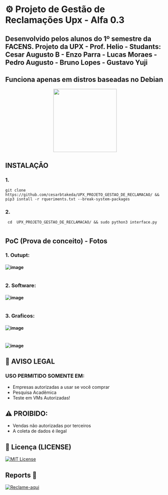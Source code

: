# ⚙️ Projeto de Gestão de Reclamações Upx - Alfa 0.3

## Desenvolvido pelos alunos do 1º semestre da FACENS. Projeto da UPX - Prof. Helio - Studants: Cesar Augusto B - Enzo Parra - Lucas Moraes - Pedro Augusto - Bruno Lopes - Gustavo Yuji
## Funciona apenas em distros baseadas no Debian
<p align='center'>
<img src="" width=200 alt=""/></p>

##  INSTALAÇÃO
### 1.
```
git clone https://github.com/cesarbtakeda/UPX_PROJETO_GESTAO_DE_RECLAMACAO/ && pip3 isntall -r rqueriments.txt --break-system-packages
```

### 2.

```
 cd  UPX_PROJETO_GESTAO_DE_RECLAMACAO/ && sudo python3 interface.py
```

# 

## PoC (Prova de conceito) - Fotos

### 1. Outupt:

#### ![image](https://github.com/user-attachments/assets/ea189624-d8a0-4e8d-bb40-4ccc586f14ae)

#

### 2. Software:

#### ![image](https://github.com/user-attachments/assets/bba3aac9-7f8c-4ddb-a55f-67756926b914)

#

### 3. Graficos:

#### ![image](https://github.com/user-attachments/assets/d7017104-1566-4d0d-be7d-8ec4f23c4d0e)

#

#### ![image](https://github.com/user-attachments/assets/ad01031a-94a6-4f15-83c7-a6b2a0e87a9e)




## 🔐 AVISO LEGAL
### USO PERMITIDO SOMENTE EM:
- Empresas autorizadas a usar se você comprar
- Pesquisa Acadêmica
- Teste em VMs Autorizadas!
  
## ⚠️ PROIBIDO:
- Vendas não autorizadas por terceiros
- A coleta de dados é ilegal


## 📜 Licença (LICENSE)
[![MIT License](https://img.shields.io/badge/License-MIT-red.svg)](https://github.com/cesarbtakeda/UPX_PROJETO_GESTAO_DE_RECLAMACAO/blob/main/LICENSE)


##  Reports 📱
[![Reclame-aqui](https://img.shields.io/badge/complain-_here-red)](https://github.com/cesarbtakeda/UPX_PROJETO_GESTAO_DE_RECLAMACAO/issues)  
